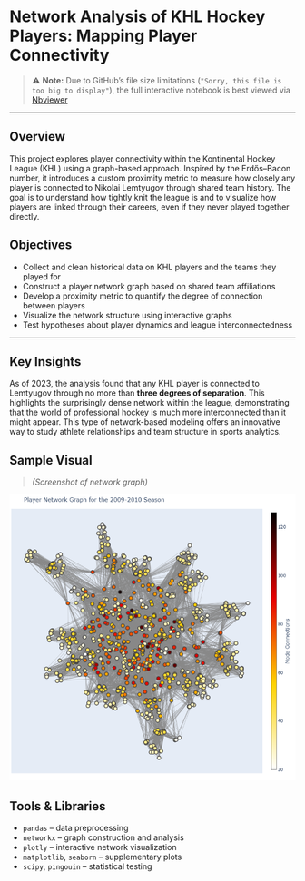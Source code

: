 # Network Analysis of KHL Hockey Players: Mapping Player Connectivity


> ⚠️ **Note:** Due to GitHub’s file size limitations (`"Sorry, this file is too big to display"`), the full interactive notebook is best viewed via [Nbviewer](https://nbviewer.org/github/diana-legrand/pet_projects/blob/main/hockey_project/Diana_Legrand_Hockey_Project.ipynb)

---

## Overview

This project explores player connectivity within the Kontinental Hockey League (KHL) using a graph-based approach. Inspired by the Erdős–Bacon number, it introduces a custom proximity metric to measure how closely any player is connected to Nikolai Lemtyugov through shared team history. The goal is to understand how tightly knit the league is and to visualize how players are linked through their careers, even if they never played together directly.


## Objectives

- Collect and clean historical data on KHL players and the teams they played for  
- Construct a player network graph based on shared team affiliations  
- Develop a proximity metric to quantify the degree of connection between players  
- Visualize the network structure using interactive graphs  
- Test hypotheses about player dynamics and league interconnectedness  

---

## Key Insights

As of 2023, the analysis found that any KHL player is connected to Lemtyugov through no more than **three degrees of separation**.  This highlights the surprisingly dense network within the league, demonstrating that the world of professional hockey is much more interconnected than it might appear.  This type of network-based modeling offers an innovative way to study athlete relationships and team structure in sports analytics.



## Sample Visual

> *(Screenshot of network graph)*

![Screenshot or GIF of network graph](https://github.com/diana-legrand/pet_projects/blob/main/hockey_project/network_graph.png)


## Tools & Libraries

- `pandas` – data preprocessing  
- `networkx` – graph construction and analysis  
- `plotly` – interactive network visualization  
- `matplotlib`, `seaborn` – supplementary plots  
- `scipy`, `pingouin` – statistical testing

